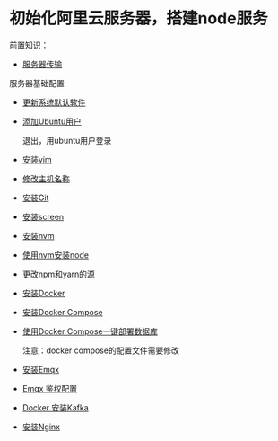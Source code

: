 # 初始化阿里云服务器，搭建node服务

前置知识：

* [服务器传输](../Ubuntu/基本使用/服务器传输.md)

服务器基础配置

* [更新系统默认软件](../Ubuntu/基本使用/系统更新.md)
* [添加Ubuntu用户](../Ubuntu/基本使用/添加用户.md)

  退出，用ubuntu用户登录

* [安装vim](../Ubuntu/20.04/软件安装/安装vim.md)
* [修改主机名称](../Ubuntu/基本使用/修改主机名称.md)
* [安装Git](../Ubuntu/20.04/软件安装/安装Git.md)
* [安装screen](../Ubuntu/20.04/软件安装/安装screen.md)
* [安装nvm](../Ubuntu/20.04/软件安装/安装nvm.md)
* [使用nvm安装node](../../NodeJS/版本控制/nvm/基础用法.md)
* [更改npm和yarn的源](../../NodeJS/NPM/换源.md)
* [安装Docker](../Ubuntu/20.04/软件安装/安装Docker.md)
* [安装Docker Compose](../Ubuntu/20.04/软件安装/安装DockerCompose.md)
* [使用Docker Compose一键部署数据库](../../数据库/Docker/全部.md)

  注意：docker compose的配置文件需要修改

* [安装Emqx](../Ubuntu/20.04/软件安装/安装Emqx.md)
* [Emqx 鉴权配置](../../消息中间件/Emqx/鉴权.md)
* [Docker 安装Kafka](../../消息中间件/Kafka/Docker安装.md)
* [安装Nginx](../Ubuntu/20.04/软件安装/安装Nginx.md)
